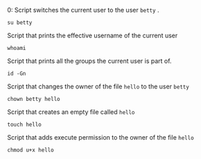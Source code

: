0:  Script switches the current user to the user `betty` . 
    
    su betty
Script that prints the effective username of the current user
	  
    whoami
Script that prints all the groups the current user is part of.
	  
    id -Gn
Script that changes the owner of the file `hello` to the user `betty`
	  
    chown betty hello
	
Script that creates an empty file called `hello`
	  
    touch hello
Script that adds execute permission to the owner of the file `hello`
	  
    chmod u+x hello	 
